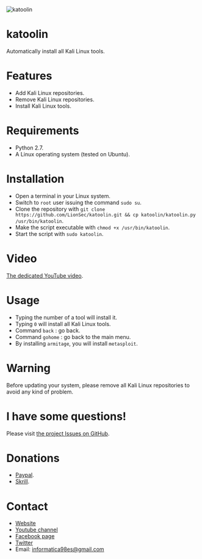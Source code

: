 ![katoolin](https://cloud.githubusercontent.com/assets/8742190/9415562/83397aae-4840-11e5-8f72-28dfffcc70a9.png)
# katoolin
Automatically install all Kali Linux tools.

# Features
- Add Kali Linux repositories.
- Remove Kali Linux repositories.
- Install Kali Linux tools.

# Requirements
- Python 2.7.
- A Linux operating system (tested on Ubuntu).

# Installation
- Open a terminal in your Linux system.
- Switch to `root` user issuing the command `sudo su`.
- Clone the repository with `git clone https://github.com/LionSec/katoolin.git && cp katoolin/katoolin.py /usr/bin/katoolin`.
- Make the script executable with `chmod +x /usr/bin/katoolin`.
- Start the script with `sudo katoolin`.

# Video
[The dedicated YouTube video](https://www.youtube.com/watch?v=8VxCWVoZEEE).

# Usage
- Typing the number of a tool will install it.
- Typing `0` will install all Kali Linux tools.
- Command `back` : go back.
- Command `gohome` : go back to the main menu.
- By installing `armitage`, you will install `metasploit`.

# Warning
Before updating your system, please remove all Kali Linux repositories to avoid any kind of problem.

# I have some questions!

Please visit [the project Issues on GitHub](https://github.com/LionSec/katoolin/issues).

# Donations
- [Paypal](https://www.paypal.me/lionsec).
- [Skrill](informatica98es@gmail.com).


# Contact
- [Website](https://neodrix.com)
- [Youtube channel](https://youtube.com/inf98es)
- [Facebook page](https://facebook.com/in98)
- [Twitter](https://twitter.com/lionsec1?lang=it)
- Email: informatica98es@gmail.com
